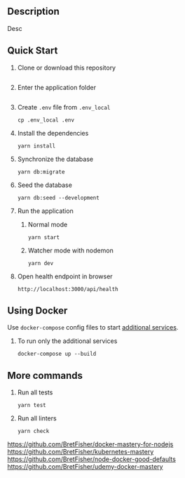 ## Description

Desc

## Quick Start

1. Clone or download this repository

    ```

    ```

2. Enter the application folder

    ```

    ```

3. Create `.env` file from `.env_local`
    ```
    cp .env_local .env
    ```
4. Install the dependencies
    ```
    yarn install
    ```
5. Synchronize the database

    ```
    yarn db:migrate
    ```

6. Seed the database
    ```
    yarn db:seed --development
    ```
7. Run the application
    1. Normal mode
        ```
        yarn start
        ```
    2. Watcher mode with nodemon
        ```
        yarn dev
        ```
8. Open health endpoint in browser
    ```
    http://localhost:3000/api/health
    ```

## Using Docker

Use `docker-compose` config files to start [additional services](#additional-services).

1. To run only the additional services
    ```
    docker-compose up --build
    ```

## More commands

1. Run all tests
    ```
    yarn test
    ```
2. Run all linters
    ```
    yarn check
    ```

https://github.com/BretFisher/docker-mastery-for-nodejs
https://github.com/BretFisher/kubernetes-mastery
https://github.com/BretFisher/node-docker-good-defaults
https://github.com/BretFisher/udemy-docker-mastery
